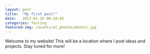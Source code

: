 ```yaml
---
layout: post
title:  "My first post!"
date:   2017-01-26 00:10:45
categories: Testing
featured-img: /assets/at_photos/photo1.jpg
---
```

Welcome to my website! This will be a location where I post ideas and projects. Stay tuned for more!
